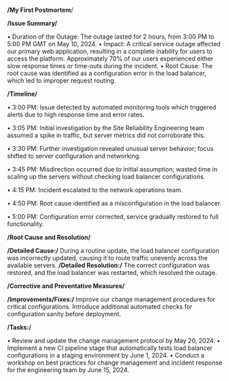 **/My First Postmortem**/

**/Issue Summary/**

• Duration of the Outage: The outage lasted for 2 hours, from 3:00 PM to 5:00 PM GMT on May 10, 2024.
• Impact: A critical service outage affected our primary web application, resulting in a complete inability for users to access the platform. Approximately 70% of our users experienced either slow response times or time-outs during the incident.
• Root Cause: The root cause was identified as a configuration error in the load balancer, which led to improper request routing.

**/Timeline/**

• 3:00 PM: Issue detected by automated monitoring tools which triggered alerts due to high response time and error rates.

• 3:05 PM: Initial investigation by the Site Reliability Engineering team assumed a spike in traffic, but server metrics did not corroborate this.

• 3:30 PM: Further investigation revealed unusual server behavior; focus shifted to server configuration and networking.

• 3:45 PM: Misdirection occurred due to initial assumption; wasted time in scaling up the servers without checking load balancer configurations.

• 4:15 PM: Incident escalated to the network operations team.

• 4:50 PM: Root cause identified as a misconfiguration in the load balancer.

• 5:00 PM: Configuration error corrected, service gradually restored to full functionality.

**/Root Cause and Resolution/**

**/Detailed Cause:/** During a routine update, the load balancer configuration was incorrectly updated, causing it to route traffic unevenly across the available servers.
**/Detailed Resolution:/** The correct configuration was restored, and the load balancer was restarted, which resolved the outage.

**/Corrective and Preventative Measures/**

**/Improvements/Fixes:/** Improve our change management procedures for critical configurations. Introduce additional automated checks for configuration sanity before deployment.

**/Tasks:/**

• Review and update the change management protocol by May 20, 2024.
• Implement a new CI pipeline stage that automatically tests load balancer configurations in a staging environment by June 1, 2024.
• Conduct a workshop on best practices for change management and incident response for the engineering team by June 15, 2024.
